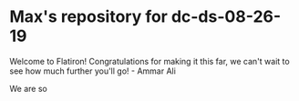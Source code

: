 # Max's repository for dc-ds-08-26-19


Welcome to Flatiron! Congratulations for making it this far, we can't wait to see how much further you'll go! - Ammar Ali

We are so
